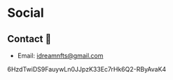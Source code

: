 # Social

## Contact 📘

- Email: [idreamnfts@gmail.com](mailto:idreamnfts@gmail.com)

6HzdTwiDS9FauywLn0JJpzK33Ec7rHk6Q2-RByAvaK4
